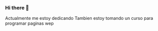 ### Hi there 👋
Actualmente me estoy dedicando 
Tambien estoy tomando un curso para programar paginas wep  
